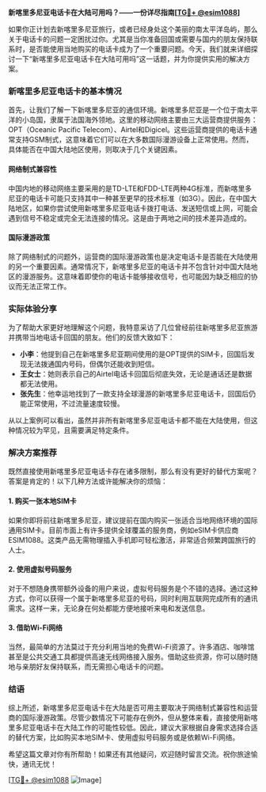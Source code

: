 **新喀里多尼亚电话卡在大陆可用吗？——一份详尽指南[[TG💪+ @esim1088](https://t.me/s/esim1088)]**

如果你正计划去新喀里多尼亚旅行，或者已经身处这个美丽的南太平洋岛屿，那么关于电话卡的问题一定困扰过你。尤其是当你准备回国或需要与国内的朋友保持联系时，是否能使用当地购买的电话卡成为了一个重要问题。今天，我们就来详细探讨一下“新喀里多尼亚电话卡在大陆可用吗”这一话题，并为你提供实用的解决方案。

### 新喀里多尼亚电话卡的基本情况

首先，让我们了解一下新喀里多尼亚的通信环境。新喀里多尼亚是一个位于南太平洋的小岛国，隶属于法国海外领地。这里的移动网络主要由三大运营商提供服务：OPT（Oceanic Pacific Telecom）、Airtel和Digicel。这些运营商提供的电话卡通常支持GSM制式，这意味着它们可以在大多数国际漫游设备上正常使用。然而，具体能否在中国大陆地区使用，则取决于几个关键因素。

#### 网络制式兼容性

中国内地的移动网络主要采用的是TD-LTE和FDD-LTE两种4G标准，而新喀里多尼亚的电话卡可能只支持其中一种甚至更早的技术标准（如3G）。因此，在中国大陆地区，如果你尝试使用新喀里多尼亚电话卡拨打电话、发送短信或上网，可能会遇到信号不稳定或完全无法连接的情况。这是由于两地之间的技术差异造成的。

#### 国际漫游政策

除了网络制式的问题外，运营商的国际漫游政策也是决定电话卡是否能在大陆使用的另一个重要因素。通常情况下，新喀里多尼亚的电话卡并不包含针对中国大陆地区的漫游服务。这意味着即使你的电话卡能够接收信号，也可能因为缺乏相应的协议而无法正常工作。

### 实际体验分享

为了帮助大家更好地理解这个问题，我特意采访了几位曾经前往新喀里多尼亚旅游并携带当地电话卡回国的朋友。他们的反馈大致如下：

- **小李**：他提到自己在新喀里多尼亚期间使用的是OPT提供的SIM卡，回国后发现无法拨通国内号码，但偶尔还能收到短信。
- **王女士**：她则表示自己的Airtel电话卡回国后彻底失效，无论是通话还是数据都无法使用。
- **张先生**：他幸运地找到了一款支持全球漫游的新喀里多尼亚电话卡，回国后仍能正常使用，不过流量速度较慢。

从以上案例可以看出，虽然并非所有新喀里多尼亚电话卡都不能在大陆使用，但这种情况较为罕见，且需要满足特定条件。

### 解决方案推荐

既然直接使用新喀里多尼亚电话卡存在诸多限制，那么有没有更好的替代方案呢？答案是肯定的！以下几种方法或许能解决你的烦恼：

#### 1. 购买一张本地SIM卡

如果你即将前往新喀里多尼亚，建议提前在国内购买一张适合当地网络环境的国际通用SIM卡。目前市面上有许多提供全球覆盖的服务商，例如eSIM卡供应商ESIM1088。这类产品无需物理插入手机即可轻松激活，非常适合频繁跨国旅行的人士。

#### 2. 使用虚拟号码服务

对于不想随身携带额外设备的用户来说，虚拟号码服务是个不错的选择。通过这种方式，你可以获得一个属于新喀里多尼亚的号码，同时利用互联网完成所有的通讯需求。这样一来，无论身在何处都能方便地接听来电和发送信息。

#### 3. 借助Wi-Fi网络

当然，最简单的方法莫过于充分利用当地的免费Wi-Fi资源了。许多酒店、咖啡馆甚至是公共交通工具都提供高速无线网络接入服务。借助这些资源，你可以随时随地与亲朋好友保持联系，而无需担心电话卡的问题。

### 结语

综上所述，新喀里多尼亚电话卡在大陆是否可用主要取决于网络制式兼容性和运营商的国际漫游政策。尽管少数情况下可能存在例外，但从整体来看，直接使用新喀里多尼亚电话卡在大陆工作的可能性较低。因此，建议大家根据自身需求选择合适的替代方案，比如购买本地SIM卡、使用虚拟号码服务或是依赖Wi-Fi网络。

希望这篇文章对你有所帮助！如果还有其他疑问，欢迎随时留言交流。祝你旅途愉快，通讯无忧！

[[TG💪+ @esim1088](https://t.me/s/esim1088) ![Image](https://i.postimg.cc/4NQfJmqS/Snipaste-2025-05-13-00-14-12.png)]